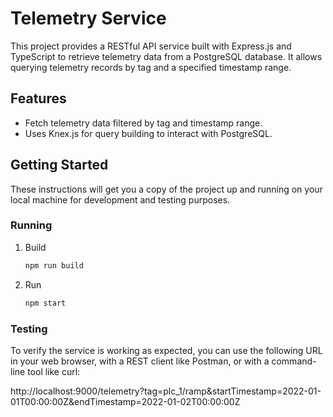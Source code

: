 # Telemetry Service

This project provides a RESTful API service built with Express.js and TypeScript to retrieve telemetry data from a PostgreSQL database. It allows querying telemetry records by tag and a specified timestamp range.

## Features

- Fetch telemetry data filtered by tag and timestamp range.
- Uses Knex.js for query building to interact with PostgreSQL.

## Getting Started

These instructions will get you a copy of the project up and running on your local machine for development and testing purposes.

### Running

1. Build

   ```bash
   npm run build
   ```

2. Run

   ```bash
   npm start
   ```

### Testing

To verify the service is working as expected, you can use the following URL in your web browser, with a REST client like Postman, or with a command-line tool like curl:

http://localhost:9000/telemetry?tag=plc_1/ramp&startTimestamp=2022-01-01T00:00:00Z&endTimestamp=2022-01-02T00:00:00Z
